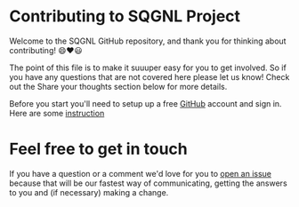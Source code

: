 # Contributing to SQGNL Project

Welcome to the SQGNL GitHub repository, and thank you for thinking about contributing! :smile::heart::smiley: 

The point of this file is to make it suuuper easy for you to get involved. So if you have any questions that are not covered here please let us know! Check out the Share your thoughts section below for more details.

Before you start you'll need to setup up a free [GitHub](https://github.com/) account and sign in. Here are some [instruction](https://help.github.com/articles/signing-up-for-a-new-github-account)

# Feel free to get in touch 

If you have a question or a comment we'd love for you to [open an issue](https://github.com/amitkumarj441/SQGNL/issues) because that will be our fastest way of communicating, getting the answers to you and (if necessary) making a change.
